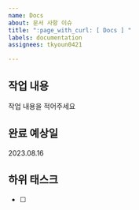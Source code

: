 ```yaml
---
name: Docs
about: 문서 사항 이슈
title: ":page_with_curl: [ Docs ] "
labels: documentation
assignees: tkyoun0421

---
```


## 작업 내용
작업 내용을 적어주세요

## 완료 예상일
2023.08.16

## 하위 태스크
- [ ]
